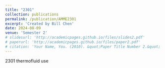 ```yaml
---
title: "2301"
collection: publications
permalink: /publication/AMME2301
excerpt: 'Created by Bill Chen'
date: 2024-08-09
venue: 'Semester 2'
# slidesurl: 'http://academicpages.github.io/files/slides2.pdf'
# paperurl: 'http://academicpages.github.io/files/paper2.pdf'
# citation: 'Your Name, You. (2010). &quot;Paper Title Number 2.&quot; <i>Journal 1</i>. 1(2).'
---
```


2301 thermofluid use
